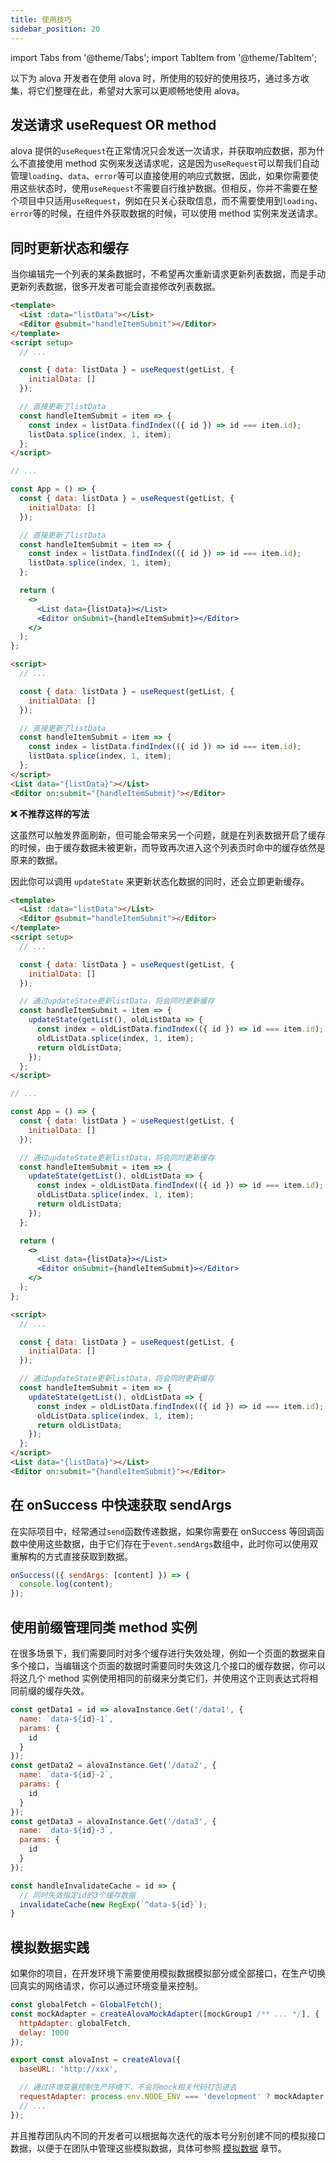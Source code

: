 ```yaml
---
title: 使用技巧
sidebar_position: 20
---
```


import Tabs from '@theme/Tabs';
import TabItem from '@theme/TabItem';

以下为 alova 开发者在使用 alova 时，所使用的较好的使用技巧，通过多方收集，将它们整理在此，希望对大家可以更顺畅地使用 alova。

## 发送请求 useRequest OR method

alova 提供的`useRequest`在正常情况只会发送一次请求，并获取响应数据，那为什么不直接使用 method 实例来发送请求呢，这是因为`useRequest`可以帮我们自动管理`loading`、`data`、`error`等可以直接使用的响应式数据，因此，如果你需要使用这些状态时，使用`useRequest`不需要自行维护数据。但相反，你并不需要在整个项目中只适用`useRequest`，例如在只关心获取信息，而不需要使用到`loading`、`error`等的时候，在组件外获取数据的时候，可以使用 method 实例来发送请求。

## 同时更新状态和缓存

当你编辑完一个列表的某条数据时，不希望再次重新请求更新列表数据，而是手动更新列表数据，很多开发者可能会直接修改列表数据。

<Tabs groupId="framework">
<TabItem value="1" label="vue">

```html
<template>
  <List :data="listData"></List>
  <Editor @submit="handleItemSubmit"></Editor>
</template>
<script setup>
  // ...

  const { data: listData } = useRequest(getList, {
    initialData: []
  });

  // 直接更新了listData
  const handleItemSubmit = item => {
    const index = listData.findIndex(({ id }) => id === item.id);
    listData.splice(index, 1, item);
  };
</script>
```

</TabItem>

<TabItem value="2" label="react">

```jsx
// ...

const App = () => {
  const { data: listData } = useRequest(getList, {
    initialData: []
  });

  // 直接更新了listData
  const handleItemSubmit = item => {
    const index = listData.findIndex(({ id }) => id === item.id);
    listData.splice(index, 1, item);
  };

  return (
    <>
      <List data={listData}></List>
      <Editor onSubmit={handleItemSubmit}></Editor>
    </>
  );
};
```

</TabItem>

<TabItem value="3" label="svelte">

```html
<script>
  // ...

  const { data: listData } = useRequest(getList, {
    initialData: []
  });

  // 直接更新了listData
  const handleItemSubmit = item => {
    const index = listData.findIndex(({ id }) => id === item.id);
    listData.splice(index, 1, item);
  };
</script>
<List data="{listData}"></List>
<Editor on:submit="{handleItemSubmit}"></Editor>
```

</TabItem>
</Tabs>

**❌ 不推荐这样的写法**

这虽然可以触发界面刷新，但可能会带来另一个问题，就是在列表数据开启了缓存的时候，由于缓存数据未被更新，而导致再次进入这个列表页时命中的缓存依然是原来的数据。

因此你可以调用 `updateState` 来更新状态化数据的同时，还会立即更新缓存。

<Tabs groupId="framework">
<TabItem value="1" label="vue">

```html
<template>
  <List :data="listData"></List>
  <Editor @submit="handleItemSubmit"></Editor>
</template>
<script setup>
  // ...

  const { data: listData } = useRequest(getList, {
    initialData: []
  });

  // 通过updateState更新listData，将会同时更新缓存
  const handleItemSubmit = item => {
    updateState(getList(), oldListData => {
      const index = oldListData.findIndex(({ id }) => id === item.id);
      oldListData.splice(index, 1, item);
      return oldListData;
    });
  };
</script>
```

</TabItem>

<TabItem value="2" label="react">

```jsx
// ...

const App = () => {
  const { data: listData } = useRequest(getList, {
    initialData: []
  });

  // 通过updateState更新listData，将会同时更新缓存
  const handleItemSubmit = item => {
    updateState(getList(), oldListData => {
      const index = oldListData.findIndex(({ id }) => id === item.id);
      oldListData.splice(index, 1, item);
      return oldListData;
    });
  };

  return (
    <>
      <List data={listData}></List>
      <Editor onSubmit={handleItemSubmit}></Editor>
    </>
  );
};
```

</TabItem>

<TabItem value="3" label="svelte">

```html
<script>
  // ...

  const { data: listData } = useRequest(getList, {
    initialData: []
  });

  // 通过updateState更新listData，将会同时更新缓存
  const handleItemSubmit = item => {
    updateState(getList(), oldListData => {
      const index = oldListData.findIndex(({ id }) => id === item.id);
      oldListData.splice(index, 1, item);
      return oldListData;
    });
  };
</script>
<List data="{listData}"></List>
<Editor on:submit="{handleItemSubmit}"></Editor>
```

</TabItem>
</Tabs>

## 在 onSuccess 中快速获取 sendArgs

在实际项目中，经常通过`send`函数传递数据，如果你需要在 onSuccess 等回调函数中使用这些数据，由于它们存在于`event.sendArgs`数组中，此时你可以使用双重解构的方式直接获取到数据。

```javascript
onSuccess(({ sendArgs: [content] }) => {
  console.log(content);
});
```

## 使用前缀管理同类 method 实例

在很多场景下，我们需要同时对多个缓存进行失效处理，例如一个页面的数据来自多个接口，当编辑这个页面的数据时需要同时失效这几个接口的缓存数据，你可以将这几个 method 实例使用相同的前缀来分类它们，并使用这个正则表达式将相同前缀的缓存失效。

```javascript
const getData1 = id => alovaInstance.Get('/data1', {
  name: `data-${id}-1`,
  params: {
    id
  }
});
const getData2 = alovaInstance.Get('/data2', {
  name: `data-${id}-2`,
  params: {
    id
  }
});
const getData3 = alovaInstance.Get('/data3', {
  name: `data-${id}-3`,
  params: {
    id
  }
});

const handleInvalidateCache = id => {
  // 同时失效指定id的3个缓存数据
  invalidateCache(new RegExp(`^data-${id}`);
}
```

## 模拟数据实践

如果你的项目，在开发环境下需要使用模拟数据模拟部分或全部接口，在生产切换回真实的网络请求，你可以通过环境变量来控制。

```javascript
const globalFetch = GlobalFetch();
const mockAdapter = createAlovaMockAdapter([mockGroup1 /** ... */], {
  httpAdapter: globalFetch,
  delay: 1000
});

export const alovaInst = createAlova({
  baseURL: 'http://xxx',

  // 通过环境变量控制生产环境下，不会将mock相关代码打包进去
  requestAdapter: process.env.NODE_ENV === 'development' ? mockAdapter : globalFetch
  // ...
});
```

并且推荐团队内不同的开发者可以根据每次迭代的版本号分别创建不同的模拟接口数据，以便于在团队中管理这些模拟数据，具体可参照 [模拟数据](/extension/alova-mock) 章节。
